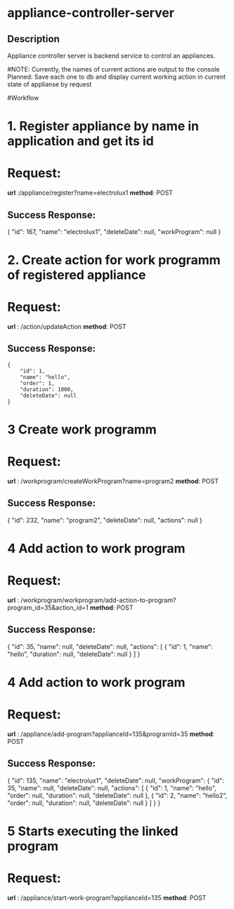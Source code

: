 # appliance-controller-server
 
## Description ##
Appliance controller server is backend service to control an appliances.

#NOTE: Currently, the names of current actions are output to the console
Planned: Save each one to db and display current working action in current state of applianse by request

#Workflow

# 1. Register appliance by name in application and get its id

# Request: 

**url** :/appliance/register?name=electrolux1
**method**: POST

## Success Response:
{
    "id": 167,
    "name": "electrolux1",
    "deleteDate": null,
    "workProgram": null
}

# 2. Create action for work programm of registered appliance 
# Request: 

**url** : /action/updateAction
**method**: POST

## Success Response:
    {
        "id": 1,
        "name": "hello",
        "order": 1,
        "duration": 1000,
        "deleteDate": null
    }
    
 # 3 Create work programm
 # Request:
 
**url** : /workprogram/createWorkProgram?name=program2
**method**: POST

## Success Response:
{
    "id": 232,
    "name": "program2",
    "deleteDate": null,
    "actions": null
}

 # 4 Add action to work program
 # Request:
 
**url** : /workprogram/workprogram/add-action-to-program?program_id=35&action_id=1
**method**: POST

## Success Response:

{
    "id": 35,
    "name": null,
    "deleteDate": null,
    "actions": [
        {
            "id": 1,
            "name": "hello",
            "duration": null,
            "deleteDate": null
        }
    ]
}

 # 4 Add action to work program
 # Request:
 
**url** : /appliance/add-program?applianceId=135&programId=35
**method**: POST

## Success Response:

{
    "id": 135,
    "name": "electrolux1",
    "deleteDate": null,
    "workProgram": {
        "id": 35,
        "name": null,
        "deleteDate": null,
        "actions": [
            {
                "id": 1,
                "name": "hello",
                "order": null,
                "duration": null,
                "deleteDate": null
            },
            {
                "id": 2,
                "name": "hello2",
                "order": null,
                "duration": null,
                "deleteDate": null
            }
        ]
    }
}

 # 5 Starts executing the linked program
 # Request:
 
**url** : /appliance/start-work-program?applianceId=135
**method**: POST


